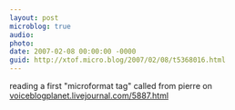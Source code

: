 ```yaml
---
layout: post
microblog: true
audio: 
photo: 
date: 2007-02-08 00:00:00 -0000
guid: http://xtof.micro.blog/2007/02/08/t5368016.html
---
```

reading a first "microformat tag" called from pierre on [voiceblogplanet.livejournal.com/5887.html](http://voiceblogplanet.livejournal.com/5887.html)
